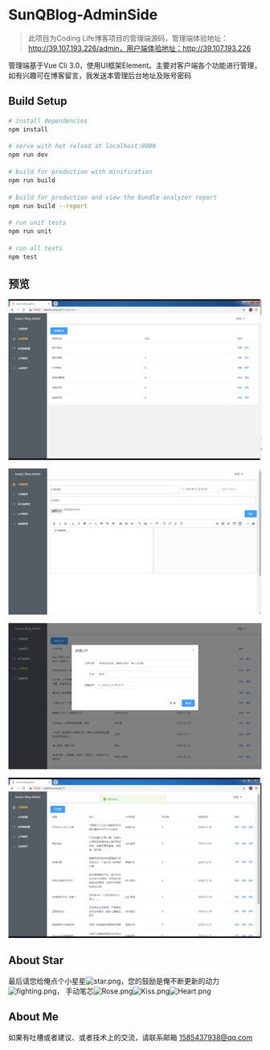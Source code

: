 # SunQBlog-AdminSide

> 此项目为Coding Life博客项目的管理端源码，管理端体验地址：http://39.107.193.226/admin，用户端体验地址：http://39.107.193.226

管理端基于Vue Cli 3.0，使用UI框架Element。主要对客户端各个功能进行管理，如有兴趣可在博客留言，我发送本管理后台地址及账号密码

## Build Setup

``` bash
# install dependencies
npm install

# serve with hot reload at localhost:8080
npm run dev

# build for production with minification
npm run build

# build for production and view the bundle analyzer report
npm run build --report

# run unit tests
npm run unit

# run all tests
npm test
```

## 预览
![TagList.png](https://github.com/SunQQQ/SunQBlog-AdminSide/blob/master/static/ReadMeImg/TagList.png)

![CreateArticle](https://github.com/SunQQQ/SunQBlog-AdminSide/blob/master/static/ReadMeImg/CreateArticle.png)

![EditHeartFelt](https://github.com/SunQQQ/SunQBlog-AdminSide/blob/master/static/ReadMeImg/EditHeartFelt.png)

![ArticleList](https://github.com/SunQQQ/SunQBlog-AdminSide/blob/master/static/ReadMeImg/ArticleList.jpg)

## About Star
最后请您给俺点个小星星![star.png](https://res.wx.qq.com/mpres/htmledition/images/icon/emotion/21.gif)，您的鼓励是俺不断更新的动力![fighting.png](https://res.wx.qq.com/mpres/htmledition/images/icon/emotion/100.gif)，
手动笔芯![Rose.png](https://res.wx.qq.com/mpres/htmledition/images/icon/emotion/63.gif)![Kiss.png](https://res.wx.qq.com/mpres/htmledition/images/icon/emotion/65.gif)![Heart.png](https://res.wx.qq.com/mpres/htmledition/images/icon/emotion/66.gif)

## About Me
如果有吐槽或者建议、或者技术上的交流，请联系邮箱 1585437938@qq.com
